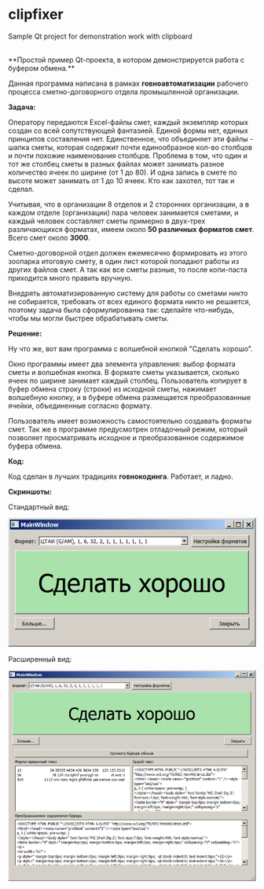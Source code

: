 # clipfixer
Sample Qt project for demonstration work with clipboard

<br>
**Простой пример Qt-проекта, в котором демонстрируется работа с буфером обмена.**

Данная программа написана в рамках **говноавтоматизации** рабочего процесса сметно-договорного отдела промышленной организации. 

**Задача:**

Оператору передаются Excel-файлы смет, каждый экземпляр которых создан со всей сопутствующей фантазией. 
Единой формы нет, единых принципов составления нет. Единственное, что объединяет эти файлы - шапка сметы,
которая содержит почти единообразное кол-во столбцов и почти похожие наименования столбцов. 
Проблема в том, что один и тот же столбец сметы в разных файлах может занимать 
разное количество ячеек по ширине (от 1 до 80). И одна запись в смете по высоте может занимать от 1 до 10 ячеек.
Кто как захотел, тот так и сделал.

Учитывая, что в организации 8 отделов и 2 сторонних организации, 
а в каждом отделе (организации) пара человек занимается сметами, 
и каждый человек составляет сметы примерно в двух-трех различающихся форматах, 
имеем около **50 различных форматов смет**. 
Всего смет около **3000**.

Сметно-договорной отдел должен ежемесячно формировать из этого зоопарка итоговую смету, в один лист которой попадают работы 
из других файлов смет. А так как все сметы разные, то после копи-паста приходится много править вручную.

Внедрять автоматизированную систему для работы со сметами никто не собирается,
требовать от всех единого формата никто не решается,
поэтому задача была сформулированна так: сделайте что-нибудь, чтобы мы могли быстрее обрабатывать сметы.

**Решение:**

Ну что же, вот вам программа с волшебной кнопкой "Сделать хорошо".

Окно программы имеет два элемента управления: выбор формата сметы и волшебная кнопка. 
В формате сметы указывается, сколько ячеек по ширине занимает каждый столбец.
Пользователь копирует в буфер обмена строку (строки) из исходной сметы, нажимает волшебную кнопку, 
и в буфере обмена размещается преобразованные ячейки, объединенные согласно формату.

Пользователь имеет возможность самостоятельно создавать форматы смет. Так же в программе предусмотрен отладочный режим, 
который позволяет просматривать исходное и преобразованное содержимое буфера обмена.


**Код:**

Код сделан в лучших традициях **говнокодинга**. Работает, и ладно.


**Скриншоты:**

Стандартный вид:

![Standart window](/misc/pic/windows_standart.png)

Расширенный вид:

![Full window](/misc/pic/windows_full.png)
